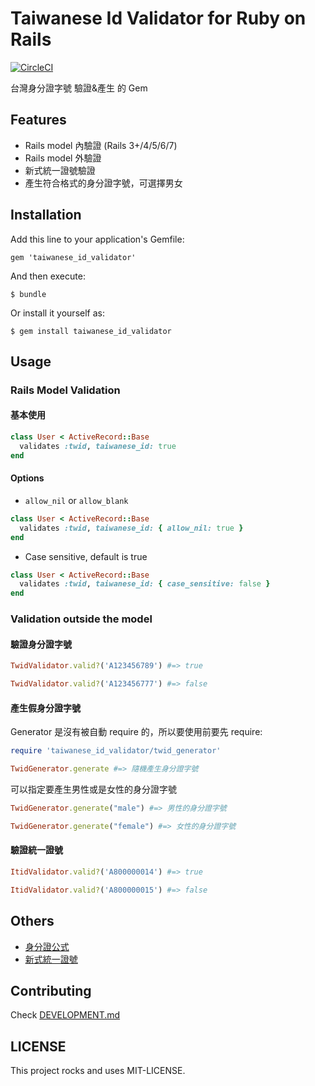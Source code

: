 # Taiwanese Id Validator for Ruby on Rails

[![CircleCI](https://dl.circleci.com/status-badge/img/circleci/FKggdQG5AgDP3LBkgKzJhV/BSJFR96G6aQahEHaZPYKJ7/tree/master.svg?style=shield&circle-token=c36b30c7da54c1a80dfea3985a5f1b06b8db37e6)](https://dl.circleci.com/status-badge/redirect/circleci/FKggdQG5AgDP3LBkgKzJhV/BSJFR96G6aQahEHaZPYKJ7/tree/master)

台灣身分證字號 驗證&產生 的 Gem

## Features

- Rails model 內驗證 (Rails 3+/4/5/6/7)
- Rails model 外驗證
- 新式統一證號驗證
- 產生符合格式的身分證字號，可選擇男女

## Installation

Add this line to your application's Gemfile:

    gem 'taiwanese_id_validator'

And then execute:

    $ bundle

Or install it yourself as:

    $ gem install taiwanese_id_validator

## Usage

### Rails Model Validation

#### 基本使用

```ruby
class User < ActiveRecord::Base
  validates :twid, taiwanese_id: true
end
```

#### Options

- `allow_nil` or `allow_blank`

```ruby
class User < ActiveRecord::Base
  validates :twid, taiwanese_id: { allow_nil: true }
end
```

- Case sensitive, default is true

```ruby
class User < ActiveRecord::Base
  validates :twid, taiwanese_id: { case_sensitive: false }
end
```

### Validation outside the model

#### 驗證身分證字號

```ruby
TwidValidator.valid?('A123456789') #=> true
```

```ruby
TwidValidator.valid?('A123456777') #=> false
```

#### 產生假身分證字號

Generator 是沒有被自動 require 的，所以要使用前要先 require:

```ruby
require 'taiwanese_id_validator/twid_generator'

TwidGenerator.generate #=> 隨機產生身分證字號
```

可以指定要產生男性或是女性的身分證字號

```ruby
TwidGenerator.generate("male") #=> 男性的身分證字號
```

```ruby
TwidGenerator.generate("female") #=> 女性的身分證字號
```

#### 驗證統一證號

```ruby
ItidValidator.valid?('A800000014') #=> true
```

```ruby
ItidValidator.valid?('A800000015') #=> false
```

## Others

- [身分證公式](https://zh.wikipedia.org/wiki/%E4%B8%AD%E8%8F%AF%E6%B0%91%E5%9C%8B%E5%9C%8B%E6%B0%91%E8%BA%AB%E5%88%86%E8%AD%89)
- [新式統一證號](https://zh.wikipedia.org/wiki/%E4%B8%AD%E8%8F%AF%E6%B0%91%E5%9C%8B%E5%B1%85%E7%95%99%E8%AD%89)

## Contributing

Check [DEVELOPMENT.md](DEVELOPMENT.md)

## LICENSE

This project rocks and uses MIT-LICENSE.
